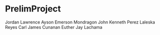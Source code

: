 # PrelimProject
Jordan Lawrence Ayson
Emerson Mondragon
John Kenneth Perez
Laleska Reyes
Carl James Cunanan
Euther Jay Lachama
